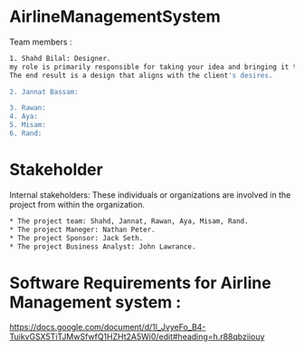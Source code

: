 # AirlineManagementSystem
Team members : 

```bash
1. Shahd Bilal: Designer.
my role is primarily responsible for taking your idea and bringing it to life using different tools and methods.
The end result is a design that aligns with the client's desires.

2. Jannat Bassam: 

3. Rawan: 
4. Aya:
5. Misam: 
6. Rand:  
```

# Stakeholder 
Internal stakeholders: These individuals or organizations are involved in the project from within the organization.

```bash
* The project team: Shahd, Jannat, Rawan, Aya, Misam, Rand.
* The project Maneger: Nathan Peter.
* The project Sponsor: Jack Seth.
* The project Business Analyst: John Lawrance.
```


# Software Requirements for Airline Management system :
https://docs.google.com/document/d/1l_JvyeFo_B4-TuikvGSX5TiTJMwSfwfQ1HZHt2A5Wi0/edit#heading=h.r88qbziiouy

